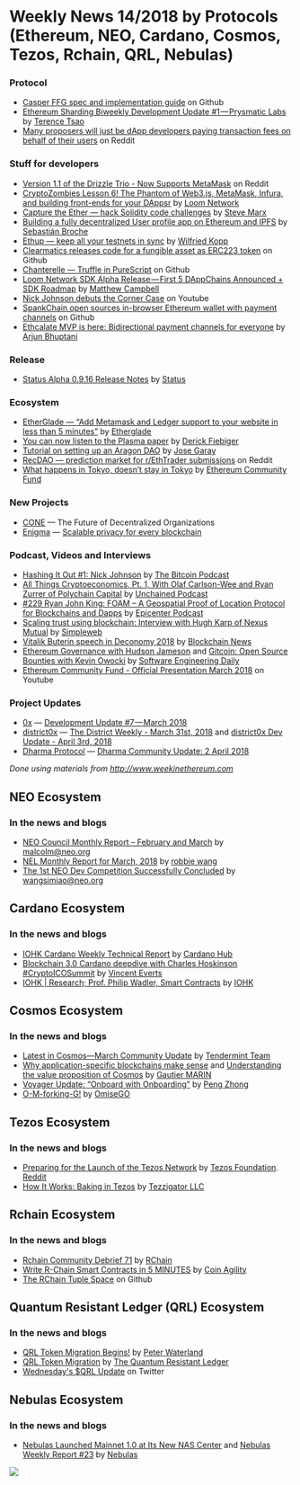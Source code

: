 # Weekly News 14/2018 by Protocols (Ethereum, NEO, Cardano, Cosmos, Tezos, Rchain, QRL, Nebulas)

### Protocol
* [Casper FFG spec and implementation guide](https://github.com/ethereum/casper/blob/master/IMPLEMENTATION.md) on Github
* [Ethereum Sharding Biweekly Development Update #1 — Prysmatic Labs](https://medium.com/prysmatic-labs/ethereum-sharding-biweekly-development-update-1-prysmatic-labs-939ff0ed4b65) by [Terence Tsao](https://medium.com/@tsao.terence)
* [Many proposers will just be dApp developers paying transaction fees on behalf of their users](https://www.reddit.com/r/ethereum/comments/89q6mp/the_differences_between_ethereum_and_eos_and_why/dwtr8pe/?context=3) on Reddit

### Stuff for developers
* [Version 1.1 of the Drizzle Trio - Now Supports MetaMask](https://www.reddit.com/r/ethereum/comments/89f1lg/version_11_of_the_drizzle_trio_now_supports/) on Reddit
* [CryptoZombies Lesson 6! The Phantom of Web3.js, MetaMask, Infura, and building front-ends for your DAppsr](https://medium.com/loom-network/cryptozombies-lesson-6-7133cee7ea8b) by [Loom Network](https://medium.com/loom-network)
* [Capture the Ether — hack Solidity code challenges](https://capturetheether.com) by [Steve Marx](https://twitter.com/smarx)
* [Building a fully decentralized User profile app on Ethereum and IPFS](https://medium.com/@sebinatx/building-a-fully-decentralized-user-profile-dapp-on-ethereum-and-ipfs-e55afac35718) by [Sebastián Broche](https://medium.com/@sebinatx)
* [Ethup — keep all your testnets in sync](https://medium.com/@chevdor/ethup-89f974b47073) by [Wilfried Kopp](https://medium.com/@chevdor)
* [Clearmatics releases code for a fungible asset as ERC223 token](https://github.com/clearmatics/asset-token) on Github
* [Chanterelle — Truffle in PureScript](https://github.com/f-o-a-m/chanterelle) on Github
* [Loom Network SDK Alpha Release — First 5 DAppChains Announced + SDK Roadmap](https://medium.com/loom-network/loom-network-sdk-alpha-release-first-5-dappchains-announced-sdk-roadmap-1dddec789004) by [Matthew Campbell](https://medium.com/@kanwisher)
* [Nick Johnson debuts the Corner Case](https://www.youtube.com/watch?v=WCQIpYAa0Yo) on Youtube
* [SpankChain open sources in-browser Ethereum wallet with payment channels](https://github.com/SpankChain/SpankCard) on Github
* [Ethcalate MVP is here: Bidirectional payment channels for everyone](https://medium.com/connext/ethcalate-mvp-is-here-bidirectional-payment-channels-for-everyone-7578080a88ea) by [Arjun Bhuptani](https://medium.com/@arjunbhuptani)

### Release
* [Status Alpha 0.9.16 Release Notes](https://blog.status.im/status-alpha-0-9-16-release-notes-c5a40cb19d47) by [Status](https://blog.status.im/@status.im)

### Ecosystem
* [EtherGlade — “Add Metamask and Ledger support to your website in less than 5 minutes”](https://www.etherglade.com) by [Etherglade](https://www.etherglade.com)
* [You can now listen to the Plasma paper](https://twitter.com/fiebsy/status/981230290172555264) by [Derick Fiebiger](https://twitter.com/fiebsy)
* [Tutorial on setting up an Aragon DAO](https://medium.com/@joselfgaray/dao-workshop-testnet-b406380894a6) by [Jose Garay](https://medium.com/@joselfgaray)
* [RecDAO — prediction market for r/EthTrader submissions](https://www.reddit.com/r/ethtrader/comments/89o4ju/recdao_curator_explained/) on Reddit
* [What happens in Tokyo, doesn’t stay in Tokyo](https://medium.com/ecf-review/what-happens-in-tokyo-doesnt-stay-in-tokyo-b406dd659b07) by [Ethereum Community Fund](https://medium.com/@EthereumECF)

### New Projects
* [CONE](https://media.consensys.net/cone-the-future-of-decentralized-organizations-f0f2851de46f) — The Future of Decentralized Organizations
* [Enigma](https://enigma.co) — [Scalable privacy for every blockchain](https://blog.enigma.co/defining-secret-contracts-f40ddee67ef2)

### Podcast, Videos and Interviews
* [Hashing It Out #1: Nick Johnson](http://thebitcoinpodcast.com/hashing-it-out-1/) by [The Bitcoin Podcast](https://thebitcoinpodcast.com)
* [All Things Cryptoeconomics, Pt. 1, With Olaf Carlson-Wee and Ryan Zurrer of Polychain Capital](https://unchainedpodcast.wordpress.com/2018/04/03/all-things-cryptoeconomics-pt-1-with-olaf-carlson-wee-and-ryan-zurrer-of-polychain-capital/) by [Unchained Podcast](https://soundcloud.com/unchainedpodcast)
* [#229 Ryan John King: FOAM – A Geospatial Proof of Location Protocol for Blockchains and Dapps](https://epicenter.tv/episode/229/) by [Epicenter Podcast](https://www.youtube.com/channel/UCh-0T48JrvvmKDX41aWB_Vg)
* [Scaling trust using blockchain: Interview with Hugh Karp of Nexus Mutual](https://simpleweb.co.uk/scaling-trust-using-blockchain-interview-with-hugh-karp-of-nexus-mutual/) by [Simpleweb](https://simpleweb.co.uk)
* [Vitalik Buterin speech in Deconomy 2018](https://www.youtube.com/watch?v=7WL9hr445uo) by [Blockchain News](https://www.youtube.com/channel/UCBXG4oTFFrAcE2vhxiThdhQ)
* [Ethereum Governance with Hudson Jameson](https://softwareengineeringdaily.com/2018/04/05/ethereum-governance-with-hudson-jameson/) and [Gitcoin: Open Source Bounties with Kevin Owocki](https://softwareengineeringdaily.com/2018/04/03/gitcoin-open-source-bounties-with-kevin-owocki/) by [Software Engineering Daily](https://softwareengineeringdaily.com)
* [Ethereum Community Fund - Official Presentation March 2018](https://www.youtube.com/watch?v=-l1T9UQ0UEQ) on Youtube

### Project Updates
* [0x](https://0xproject.com) — [Development Update #7 — March 2018](https://blog.0xproject.com/development-update-7-march-2018-4b2b675bf5ef)
* [district0x](https://district0x.io) — [The District Weekly - March 31st, 2018](https://blog.district0x.io/the-district-weekly-march-31st-2018-41f44cdf982b) and [district0x Dev Update - April 3rd, 2018](https://blog.district0x.io/district0x-dev-update-april-3rd-2018-e2cd201c210b)
* [Dharma Protocol](https://dharma.io) — [Dharma Community Update: 2 April 2018](https://blog.dharma.io/dharma-community-update-2-april-2018-d12334d3905e)

*Done using materials from http://www.weekinethereum.com*

## NEO Ecosystem
### In the news and blogs
* [NEO Council Monthly Report – February and March](https://neo.org/blog/Details/3072) by malcolm@neo.org
* [NEL Monthly Report for March, 2018](https://medium.com/neweconolab/nel-monthly-report-for-march-2018-36614c0e5ed1) by [robbie wang](https://medium.com/@WangRobbie)
* [The 1st NEO Dev Competition Successfully Concluded](https://neo.org/blog/details/3074) by wangsimiao@neo.org

## Cardano Ecosystem
### In the news and blogs
* [IOHK Cardano Weekly Technical Report](https://www.cardanohub.org/en/weekly-technical-report/) by [Cardano Hub](https://www.cardanohub.org)
* [Blockchain 3.0 Cardano deepdive with Charles Hoskinson #CryptoICOSummit](https://www.youtube.com/watch?v=ABfv_4nHlak) by [Vincent Everts](https://www.youtube.com/channel/UCkJab6xTCQMwVKKS9zvM9kA)
* [IOHK | Research; Prof. Philip Wadler, Smart Contracts](https://www.youtube.com/watch?v=IqA-mI2olFA&feature=youtu.be) by [IOHK](https://www.youtube.com/channel/UCBJ0p9aCW-W82TwNM-z3V2w)

## Cosmos Ecosystem
### In the news and blogs
* [Latest in Cosmos—March Community Update](https://blog.cosmos.network/latest-in-cosmos-march-community-update-4ee281e92895) by [Tendermint Team](https://blog.cosmos.network/@tendermint)
* [Why application-specific blockchains make sense](https://blog.cosmos.network/why-application-specific-blockchains-make-sense-32f2073bfb37) and [Understanding the value proposition of Cosmos](https://blog.cosmos.network/understanding-the-value-proposition-of-cosmos-ecaef63350d) by [Gautier MARIN](https://blog.cosmos.network/@gautier_md)
* [Voyager Update: “Onboard with Onboarding”](https://blog.cosmos.network/voyager-update-onboard-with-onboarding-3ffe3346b4f9) by [Peng Zhong](https://blog.cosmos.network/@nylira)
* [O-M-forking-G!](https://medium.com/@omise_go/o-m-forking-g-1cc257b890ec) by [OmiseGO](https://medium.com/@omise_go)

## Tezos Ecosystem
### In the news and blogs
* [Preparing for the Launch of the Tezos Network](https://tezosfoundation.ch/news/preparing-launch-tezos-network/) by [Tezos Foundation](https://tezosfoundation.ch). [Reddit](https://www.reddit.com/r/tezos/comments/89pt16/preparing_for_the_launch_of_the_tezos_network/)
* [How It Works: Baking in Tezos](https://www.youtube.com/watch?v=andKrImAfVE&feature=youtu.be) by [Tezzigator LLC](https://www.youtube.com/channel/UCdkTF4bisJYvN4xy1gw3KsQ)

## Rchain Ecosystem
### In the news and blogs
* [Rchain Community Debrief 71](https://www.youtube.com/watch?v=Gi1pauUw3Ls) by [RChain](https://www.youtube.com/channel/UCSS3jCffMiz574_q64Ukj_w)
* [Write R-Chain Smart Contracts in 5 MINUTES](https://www.youtube.com/watch?v=4iN6RZ3EYAg) by [Coin Agility](https://www.youtube.com/channel/UC4SUecuGzdN2Y-dy2oqVE7Q)
* [The RChain Tuple Space](https://github.com/rchain/rchain/tree/master/rspace) on Github

## Quantum Resistant Ledger (QRL) Ecosystem
### In the news and blogs
* [QRL Token Migration Begins!](https://medium.com/the-quantum-resistant-ledger/qrl-token-migration-begins-b0d5b53f697f) by [Peter Waterland](https://medium.com/@surg0r)
* [QRL Token Migration](https://www.youtube.com/watch?v=3YxjMZGxm7A&feature=youtu.be) by [The Quantum Resistant Ledger](https://www.youtube.com/channel/UCZl6N10P9LNpYkrMwWYtK1w)
* [Wednesday's $QRL Update](https://twitter.com/QRLedger/status/981578394872766465) on Twitter

## Nebulas Ecosystem
### In the news and blogs
* [Nebulas Launched Mainnet 1.0 at Its New NAS Center](https://medium.com/@nebulasio/nebulas-launched-mainnet-1-0-at-its-new-nas-center-6c72a5742078) and [Nebulas Weekly Report #23](https://medium.com/nebulasio/nebulas-weekly-report-23-506685a467a6) by [Nebulas](https://medium.com/@nebulasio)


[![](https://steemitimages.com/DQmdkWT6cCPVYNzZASwHD3WZ5hKpHQv7927MvBt8wRYDDEC/image.png)](http://company.cyber.fund/#newsletter)
